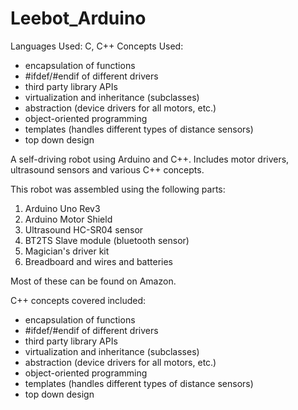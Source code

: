 Leebot_Arduino
==============
Languages Used: C, C++
Concepts Used: 
  - encapsulation of functions
  - #ifdef/#endif of different drivers
  - third party library APIs
  - virtualization and inheritance (subclasses)
  - abstraction (device drivers for all motors, etc.)
  - object-oriented programming
  - templates (handles different types of distance sensors)
  - top down design

A self-driving robot using Arduino and C++. Includes motor drivers, ultrasound sensors and various C++ concepts.

This robot was assembled using the following parts:
  1. Arduino Uno Rev3
  2. Arduino Motor Shield
  3. Ultrasound HC-SR04 sensor
  4. BT2TS Slave module (bluetooth sensor)
  5. Magician's driver kit
  6. Breadboard and wires and batteries
  
Most of these can be found on Amazon.

C++ concepts covered included:
  - encapsulation of functions
  - #ifdef/#endif of different drivers
  - third party library APIs
  - virtualization and inheritance (subclasses)
  - abstraction (device drivers for all motors, etc.)
  - object-oriented programming
  - templates (handles different types of distance sensors)
  - top down design
